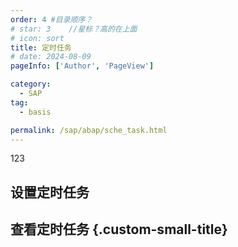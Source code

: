 ```yaml
---
order: 4 #目录顺序？
# star: 3    //星标？高的在上面
# icon: sort
title: 定时任务
# date: 2024-08-09
pageInfo: ['Author', 'PageView']

category:
  - SAP
tag:
  - basis

permalink: /sap/abap/sche_task.html
---
```

123
<!-- more -->
## 设置定时任务
## 查看定时任务 {.custom-small-title}

<!-- <Catalog base='/' hideHeading/> -->

